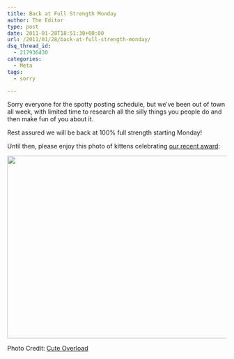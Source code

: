 ```yaml
---
title: Back at Full Strength Monday
author: The Editor
type: post
date: 2011-01-28T18:51:30+00:00
url: /2011/01/28/back-at-full-strength-monday/
dsq_thread_id:
  - 217936430
categories:
  - Meta
tags:
  - sorry

---
```

Sorry everyone for the spotty posting schedule, but we&#8217;ve been out of town all week, with limited time to research all the silly things you people do and then make fun of you about it.

Rest assured we will be back at 100% full strength starting Monday!

Until then, please enjoy this photo of kittens celebrating <a href="http://punchingkitty.com/2011/01/26/thanks-rft-were-the-best-local-celebrity-site/" target="_blank">our recent award</a>:

[<img class="aligncenter size-full wp-image-8744" title="cuteoverload" src="http://media.punchingkitty.com/wordpress/2011/01/cuteoverload.jpeg" alt="" width="560" height="419" />][1]

Photo Credit: <a href="http://cuteoverload.com/2011/01/02/morning-after-hang-on-ers/" target="_blank">Cute Overload</a>

 [1]: http://media.punchingkitty.com/wordpress/2011/01/cuteoverload.jpeg